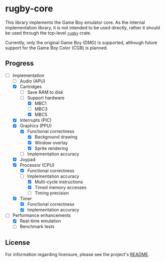 # rugby-core

This library implements the Game Boy emulator core. As the internal
implementation library, it is not intended to be used directly, rather it should
be used through the top-level [`rugby`](/) crate.

Currently, only the original Game Boy (DMG) is supported, although future
support for the Game Boy Color (CGB) is planned.

## Progress

- [ ] Implementation
  - [ ] Audio (APU)
  - [x] Cartridges
    - [ ] Save RAM to disk
    - [ ] Support hardware
      - [x] MBC1
      - [ ] MBC3
      - [x] MBC5
  - [x] Interrupts (PIC)
  - [x] Graphics (PPU)
    - [x] Functional correctness
      - [x] Background drawing
      - [x] Window overlay
      - [x] Sprite rendering
    - [ ] Implementation accuracy
  - [x] Joypad
  - [x] Processor (CPU)
    - [x] Functional correctness
    - [ ] Implementation accuracy
      - [x] Multi-cycle instructions
      - [x] Timed memory accesses
      - [ ] Timing precision
  - [x] Timer
    - [x] Functional correctness
    - [x] Implementation accuracy
- [ ] Performance enhancements
  - [x] Real-time emulation
  - [ ] Benchmark tests

## License

For information regarding licensure, please see the project's [README][license].

<!-- Reference-style links -->
[license]: /README.md#license
